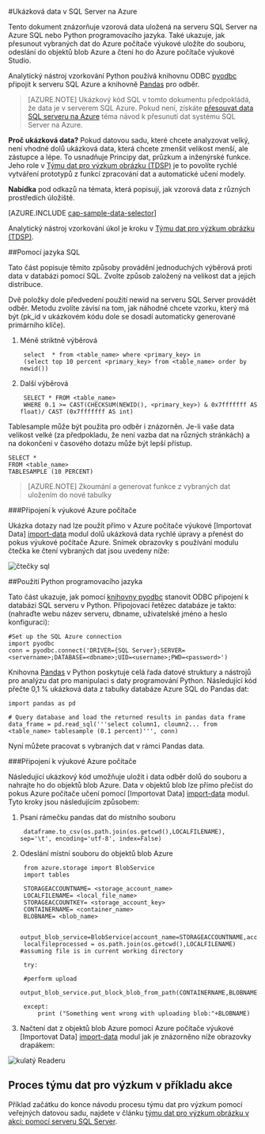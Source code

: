 <properties 
    pageTitle="Ukázková Data na serveru SQL Server na Azure | Microsoft Azure" 
    description="Ukázková Data v SQL Server na Azure" 
    services="machine-learning" 
    documentationCenter="" 
    authors="bradsev" 
    manager="jhubbard" 
    editor="cgronlun" />

<tags 
    ms.service="machine-learning" 
    ms.workload="data-services" 
    ms.tgt_pltfrm="na" 
    ms.devlang="na" 
    ms.topic="article" 
    ms.date="09/19/2016" 
    ms.author="fashah;garye;bradsev" /> 

#<a name="heading"></a>Ukázková data v SQL Server na Azure


Tento dokument znázorňuje vzorová data uložená na serveru SQL Server na Azure SQL nebo Python programovacího jazyka. Také ukazuje, jak přesunout vybraných dat do Azure počítače výukové uložíte do souboru, odeslání do objektů blob Azure a čtení ho do Azure počítače výukové Studio.

Analytický nástroj vzorkování Python používá knihovnu ODBC [pyodbc](https://code.google.com/p/pyodbc/) připojit k serveru SQL Azure a knihovně [Pandas](http://pandas.pydata.org/) pro odběr.

>[AZURE.NOTE] Ukázkový kód SQL v tomto dokumentu předpokládá, že data je v serverem SQL Azure. Pokud není, získáte [přesouvat data SQL serveru na Azure](machine-learning-data-science-move-sql-server-virtual-machine.md) téma návod k přesunutí dat systému SQL Server na Azure.

**Proč ukázková data?**
Pokud datovou sadu, které chcete analyzovat velký, není vhodné dolů ukázková data, která chcete zmenšit velikost menší, ale zástupce a lépe. To usnadňuje Principy dat, průzkum a inženýrské funkce. Jeho role v [Týmu dat pro výzkum obrázku (TDSP)](https://azure.microsoft.com/documentation/learning-paths/cortana-analytics-process/) je to povolíte rychlé vytváření prototypů z funkcí zpracování dat a automatické učení modely.

**Nabídka** pod odkazů na témata, která popisují, jak vzorová data z různých prostředích úložiště. 

[AZURE.INCLUDE [cap-sample-data-selector](../../includes/cap-sample-data-selector.md)]

Analytický nástroj vzorkování úkol je kroku v [Týmu dat pro výzkum obrázku (TDSP)](https://azure.microsoft.com/documentation/learning-paths/cortana-analytics-process/).

##<a name="SQL"></a>Pomocí jazyka SQL

Tato část popisuje těmito způsoby provádění jednoduchých výběrová proti data v databázi pomocí SQL. Zvolte způsob založený na velikost dat a jejich distribuce.

Dvě položky dole předvedení použití newid na serveru SQL Server provádět odběr. Metodu zvolíte závisí na tom, jak náhodné chcete vzorku, který má být (pk_id v ukázkovém kódu dole se dosadí automaticky generované primárního klíče).

1. Méně striktně výběrová

        select  * from <table_name> where <primary_key> in 
        (select top 10 percent <primary_key> from <table_name> order by newid())

2. Další výběrová 

        SELECT * FROM <table_name>
        WHERE 0.1 >= CAST(CHECKSUM(NEWID(), <primary_key>) & 0x7fffffff AS float)/ CAST (0x7fffffff AS int)

Tablesample může být použita pro odběr i znázorněn. Je-li vaše data velikost velké (za předpokladu, že není vazba dat na různých stránkách) a na dokončení v časového dotazu může být lepší přístup.

    SELECT *
    FROM <table_name> 
    TABLESAMPLE (10 PERCENT)

>[AZURE.NOTE] Zkoumání a generovat funkce z vybraných dat uložením do nové tabulky


###<a name="sql-aml"></a>Připojení k výukové Azure počítače

Ukázka dotazy nad lze použít přímo v Azure počítače výukové [Importovat Data] [ import-data] modul dolů ukázková data rychlé úpravy a přenést do pokus výukové počítače Azure. Snímek obrazovky s používání modulu čtečka ke čtení vybraných dat jsou uvedeny níže:
   
![čtečky sql][1]

##<a name="python"></a>Použití Python programovacího jazyka 

Tato část ukazuje, jak pomocí [knihovny pyodbc](https://code.google.com/p/pyodbc/) stanovit ODBC připojení k databázi SQL serveru v Python. Připojovací řetězec databáze je takto: (nahraďte webu název serveru, dbname, uživatelské jméno a heslo konfiguraci):

    #Set up the SQL Azure connection
    import pyodbc   
    conn = pyodbc.connect('DRIVER={SQL Server};SERVER=<servername>;DATABASE=<dbname>;UID=<username>;PWD=<password>')

Knihovna [Pandas](http://pandas.pydata.org/) v Python poskytuje celá řada datové struktury a nástrojů pro analýzu dat pro manipulaci s daty programování Python. Následující kód přečte 0,1 % ukázková data z tabulky databáze Azure SQL do Pandas dat:

    import pandas as pd

    # Query database and load the returned results in pandas data frame
    data_frame = pd.read_sql('''select column1, cloumn2... from <table_name> tablesample (0.1 percent)''', conn)

Nyní můžete pracovat s vybraných dat v rámci Pandas data. 

###<a name="python-aml"></a>Připojení k výukové Azure počítače

Následující ukázkový kód umožňuje uložit i data odběr dolů do souboru a nahrajte ho do objektů blob Azure. Data v objektů blob lze přímo přečíst do pokus Azure počítače učení pomocí [Importovat Data] [ import-data] modul. Tyto kroky jsou následujícím způsobem: 

1. Psaní rámečku pandas dat do místního souboru

        dataframe.to_csv(os.path.join(os.getcwd(),LOCALFILENAME), sep='\t', encoding='utf-8', index=False)

2. Odeslání místní souboru do objektů blob Azure

        from azure.storage import BlobService
        import tables

        STORAGEACCOUNTNAME= <storage_account_name>
        LOCALFILENAME= <local_file_name>
        STORAGEACCOUNTKEY= <storage_account_key>
        CONTAINERNAME= <container_name>
        BLOBNAME= <blob_name>

        output_blob_service=BlobService(account_name=STORAGEACCOUNTNAME,account_key=STORAGEACCOUNTKEY)    
        localfileprocessed = os.path.join(os.getcwd(),LOCALFILENAME) #assuming file is in current working directory
        
        try:
       
        #perform upload
        output_blob_service.put_block_blob_from_path(CONTAINERNAME,BLOBNAME,localfileprocessed)
        
        except:         
            print ("Something went wrong with uploading blob:"+BLOBNAME)

3. Načtení dat z objektů blob Azure pomocí Azure počítače výukové [Importovat Data] [ import-data] modul jak je znázorněno níže obrazovky drapákem:
 
![kulatý Readeru][2]

## <a name="the-team-data-science-process-in-action-example"></a>Proces týmu dat pro výzkum v příkladu akce

Příklad začátku do konce návodu procesu týmu dat pro výzkum pomocí veřejných datovou sadu, najdete v článku [týmu dat pro výzkum obrázku v akci: pomocí serveru SQL Server](machine-learning-data-science-process-sql-walkthrough.md).

[1]: ./media/machine-learning-data-science-sample-sql-server-virtual-machine/reader_database.png
[2]: ./media/machine-learning-data-science-sample-sql-server-virtual-machine/reader_blob.png

 [import-data]: https://msdn.microsoft.com/library/azure/4e1b0fe6-aded-4b3f-a36f-39b8862b9004/

